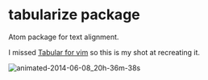 # tabularize package

Atom package for text alignment.

I missed [Tabular for vim](https://github.com/godlygeek/tabular)
so this is my shot at recreating it.

![animated-2014-06-08_20h-36m-38s](https://cloud.githubusercontent.com/assets/817039/3212581/ce8a5d32-ef65-11e3-910d-62a3eea16ff0.gif)
